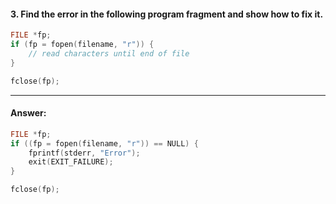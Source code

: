 #### 3. Find the error in the following program fragment and show how to fix it.

```c
FILE *fp;
if (fp = fopen(filename, "r")) {
    // read characters until end of file
}

fclose(fp);
```

---

#### Answer:

```c
FILE *fp;
if ((fp = fopen(filename, "r")) == NULL) {
    fprintf(stderr, "Error");
    exit(EXIT_FAILURE);
}

fclose(fp);
```
